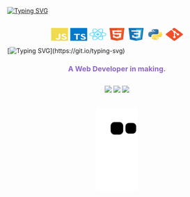 [![Typing SVG](https://readme-typing-svg.herokuapp.com/?color=c0d8e3&size=45&center=true&vCenter=true&width=1000&lines=HELLO,;+my+name+is+Eduardo+Miguel+Goveia;I'm+19+years+old;I+from+Brasil,+Brasília;I+study+Web+development;Be+Welcome!+:%29)](https://git.io/typing-svg)


<div align="center"><br>
  <img align="center" alt="Ed-Js" height="30" width="40" src="https://raw.githubusercontent.com/devicons/devicon/master/icons/javascript/javascript-plain.svg">
  <img align="center" alt="Ed-Ts" height="30" width="40" src="https://raw.githubusercontent.com/devicons/devicon/master/icons/typescript/typescript-plain.svg">
  <img align="center" alt="Ed-React" height="30" width="40" src="https://raw.githubusercontent.com/devicons/devicon/master/icons/react/react-original.svg">
  <img align="center" alt="Ed-HTML" height="30" width="40" src="https://raw.githubusercontent.com/devicons/devicon/master/icons/html5/html5-original.svg">
  <img align="center" alt="Ed-CSS" height="30" width="40" src="https://raw.githubusercontent.com/devicons/devicon/master/icons/css3/css3-original.svg">
  <img align="center" alt="Ed-Python" height="30" width="40" src="https://raw.githubusercontent.com/devicons/devicon/master/icons/python/python-original.svg">
  <img align="center" alt="Ed-git" height="30" width="40" src="https://raw.githubusercontent.com/devicons/devicon/master/icons/git/git-original.svg">
</div>


[![Typing SVG](https://readme-typing-svg.herokuapp.com/?color=000000&size=22&center=true&vCenter=true&width=1000&lines=A+Web+Developer+in+making.)](https://git.io/typing-svg)

<div align="center">
  <h3>
    <font color="8d65c5">A Web Developer in making.</font>
  </h3>
</div>


 ##
 
<div align="center" valign="top"> 
  <a href="https://instagram.com/duh.migue" target="_blank"><img src="https://img.shields.io/badge/-Instagram-%23E4405F?style=for-the-badge&logo=instagram&logoColor=white" target="_blank"></a>
  <a href = "mailto:ed.mi.goveia@gmail.com"><img src="https://img.shields.io/badge/-Gmail-%23333?style=for-the-badge&logo=gmail&logoColor=white" target="_blank"></a>
  <a href="https://www.linkedin.com/in/edgoveia/" target="_blank"><img src="https://img.shields.io/badge/-LinkedIn-%230077B5?style=for-the-badge&logo=linkedin&logoColor=white" target="_blank"></a> 
</div>

<br>
<div align="center">
 
![Snake animation](https://github.com/Ed-Goveia/Ed-Goveia/blob/output/github-contribution-grid-snake.svg/)

</div>
